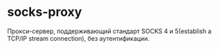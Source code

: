 # socks-proxy
Прокси-сервер, поддерживающий стандарт SOCKS 4 и 5(establish a TCP/IP stream connection), без аутентификации.
